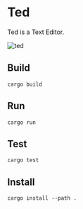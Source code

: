 # Ted

Ted is a Text Editor.

![ted](https://imgur.com/je1euA4.png)

## Build

    cargo build

## Run

    cargo run

## Test

    cargo test

## Install

    cargo install --path .
